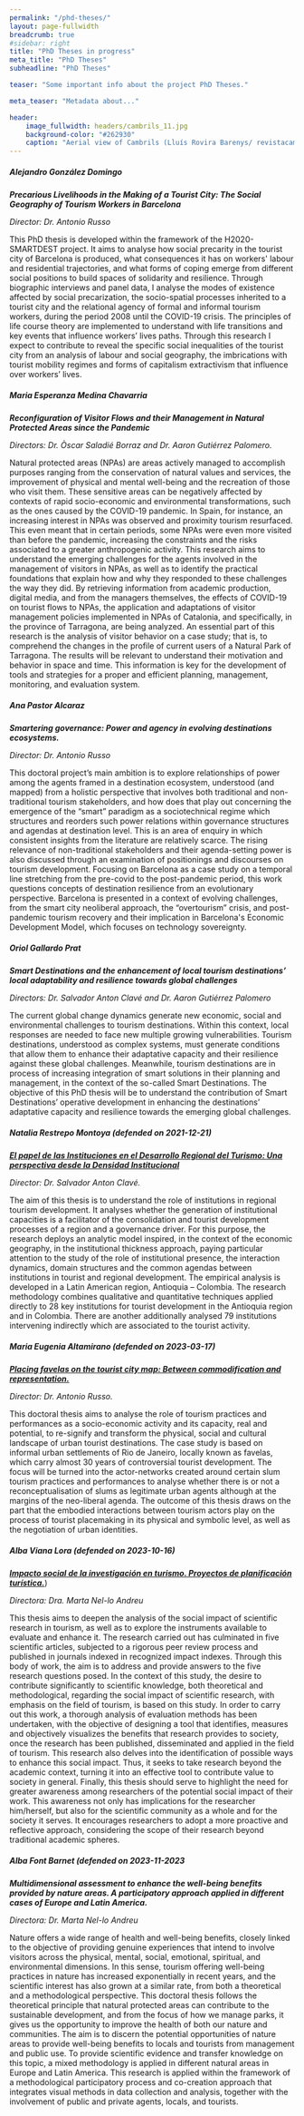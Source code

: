 ```yaml
---
permalink: "/phd-theses/"
layout: page-fullwidth
breadcrumb: true
#sidebar: right
title: "PhD Theses in progress"
meta_title: "PhD Theses"
subheadline: "PhD Theses"

teaser: "Some important info about the project PhD Theses." 

meta_teaser: "Metadata about..."

header:
    image_fullwidth: headers/cambrils_11.jpg
    background-color: "#262930"
    caption: "Aerial view of Cambrils (Lluís Rovira Barenys/ revistacambrils.cat)"
---
```

 

##### **_Alejandro González Domingo_**

***Precarious Livelihoods in the Making of a Tourist City: The Social Geography of Tourism Workers in Barcelona***

*Director: Dr. Antonio Russo*

This PhD thesis is developed within the framework of the H2020-SMARTDEST project. It aims to analyse how social precarity in the tourist city of Barcelona is produced, what consequences it has on workers' labour and residential trajectories, and what forms of coping emerge from different social positions to build spaces of solidarity and resilience. Through biographic interviews and panel data, I analyse the modes of existence affected by social precarization, the socio-spatial processes inherited to a tourist city and the relational agency of formal and informal tourism workers, during the period 2008 until the COVID-19 crisis. The principles of life course theory are implemented to understand with life transitions and key events that influence workers’ lives paths. Through this research I expect to contribute to reveal the specific social inequalities of the tourist city from an analysis of labour and social geography, the imbrications with tourist mobility regimes and forms of capitalism extractivism that influence over workers’ lives. 

##### **_Maria Esperanza Medina Chavarria_**

***Reconfiguration of Visitor Flows and their Management in Natural Protected Areas since the Pandemic***

*Directors: Dr. Òscar Saladié Borraz and Dr. Aaron Gutiérrez Palomero.*

Natural protected areas (NPAs) are areas actively managed to accomplish purposes ranging from the conservation of natural values and services, the improvement of physical and mental well-being and the recreation of those who visit them. These sensitive areas can be negatively affected by contexts of rapid socio-economic and environmental transformations, such as the ones caused by the COVID-19 pandemic. In Spain, for instance, an increasing interest in NPAs was observed and proximity tourism resurfaced. This even meant that in certain periods, some NPAs were even more visited than before the pandemic, increasing the constraints and the risks associated to a greater anthropogenic activity. This research aims to understand the emerging challenges for the agents involved in the management of visitors in NPAs, as well as to identify the practical foundations that explain how and why they responded to these challenges the way they did. By retrieving information from academic production, digital media, and from the managers themselves, the effects of COVID-19 on tourist flows to NPAs, the application and adaptations of visitor management policies implemented in NPAs of Catalonia, and specifically, in the province of Tarragona, are being analyzed. An essential part of this research is the analysis of visitor behavior on a case study; that is, to comprehend the changes in the profile of current users of a Natural Park of Tarragona. The results will be relevant to understand their motivation and behavior in space and time. This information is key for the development of tools and strategies for a proper and efficient planning, management, monitoring, and evaluation system.

##### **_Ana Pastor Alcaraz_**

***Smartering governance: Power and agency in evolving destinations ecosystems.***

*Director: Dr. Antonio Russo*

This doctoral project’s main ambition is to explore relationships of power among the agents framed in a destination ecosystem, understood (and mapped) from a holistic perspective that involves both traditional and non-traditional tourism stakeholders, and how does that play out concerning the emergence of the “smart” paradigm as a sociotechnical regime which structures and reorders such power relations within governance structures and agendas at destination level. This is an area of enquiry in which consistent insights from the literature are relatively scarce. The rising relevance of non-traditional stakeholders and their agenda-setting power is also discussed through an examination of positionings and discourses on tourism development. Focusing on Barcelona as a case study on a temporal line stretching from the pre-covid to the post-pandemic period, this work questions concepts of destination resilience from an evolutionary perspective. Barcelona is presented in a context of evolving challenges, from the smart city neoliberal approach, the “overtourism” crisis, and post-pandemic tourism recovery and their implication in Barcelona's Economic Development Model, which focuses on technology sovereignty.

##### **_Oriol Gallardo Prat_**

***Smart Destinations and the enhancement of local tourism destinations’ local adaptability and resilience towards global challenges***

*Directors: Dr. Salvador Anton Clavé and Dr. Aaron Gutiérrez Palomero*

The current global change dynamics generate new economic, social and environmental challenges to tourism destinations. Within this context, local responses are needed to face new multiple growing vulnerabilities. Tourism destinations, understood as complex systems, must generate conditions that allow them to enhance their adaptative capacity and their resilience against these global challenges. Meanwhile, tourism destinations are in process of increasing integration of smart solutions in their planning and management, in the context of the so-called Smart Destinations. The objective of this PhD thesis will be to understand the contribution of Smart Destinations’ operative development in enhancing the destinations’ adaptative capacity and resilience towards the emerging global challenges.

##### **_Natalia Restrepo Montoya (defended on 2021-12-21)_**

[***El papel de las Instituciones en el Desarrollo Regional del Turismo: Una perspectiva desde la Densidad Institucional***](http://hdl.handle.net/10803/673175)

*Director: Dr. Salvador Anton Clavé.*

The aim of this thesis is to understand the role of institutions in regional tourism development. It analyses whether the generation of institutional capacities is a facilitator of the consolidation and tourist development processes of a region and a governance driver. For this purpose, the research deploys an analytic model inspired, in the context of the economic geography, in the institutional thickness approach, paying particular attention to the study of the role of institutional presence, the interaction dynamics, domain structures and the common agendas between institutions in tourist and regional development. The empirical analysis is developed in a Latin American region, Antioquia – Colombia. The research methodology combines qualitative and quantitative techniques applied directly to 28 key institutions for tourist development in the Antioquia region and in Colombia. There are another additionally analysed 79 institutions intervening indirectly which are associated to the tourist activity.

##### **_Maria Eugenia Altamirano (defended on 2023-03-17)_**

[***Placing favelas on the tourist city map: Between commodification and representation.***](https://www.tdx.cat/handle/10803/688205#page=1)

*Director: Dr. Antonio Russo.*

This doctoral thesis aims to analyse the role of tourism practices and performances as a socio-economic activity and its capacity, real and potential, to re-signify and transform the physical, social and cultural landscape of urban tourist destinations. The case study is based on informal urban settlements of Rio de Janeiro, locally known as favelas, which carry almost 30 years of controversial tourist development. The focus will be turned into the actor-networks created around certain slum tourism practices and performances to analyse whether there is or not a reconceptualisation of slums as legitimate urban agents although at the margins of the neo-liberal agenda. The outcome of this thesis draws on the part that the embodied interactions between tourism actors play on the process of tourist placemaking in its physical and symbolic level, as well as the negotiation of urban identities.

##### **_Alba Viana Lora (defended on 2023-10-16)_**

[***Impacto social de la investigación en turismo. Proyectos de planificación turística.***](http://hdl.handle.net/10803/689276))

*Directora: Dra. Marta Nel-lo Andreu*

This thesis aims to deepen the analysis of the social impact of scientific research in tourism, as well as to explore the instruments available to evaluate and enhance it. The research carried out has culminated in five scientific articles, subjected to a rigorous peer review process and published in journals indexed in recognized impact indexes. Through this body of work, the aim is to address and provide answers to the five research questions posed. In the context of this study, the desire to contribute significantly to scientific knowledge, both theoretical and methodological, regarding the social impact of scientific research, with emphasis on the field of tourism, is based on this study. In order to carry out this work, a thorough analysis of evaluation methods has been undertaken, with the objective of designing a tool that identifies, measures and objectively visualizes the benefits that research provides to society, once the research has been published, disseminated and applied in the field of tourism. This research also delves into the identification of possible ways to enhance this social impact. Thus, it seeks to take research beyond the academic context, turning it into an effective tool to contribute value to society in general. Finally, this thesis should serve to highlight the need for greater awareness among researchers of the potential social impact of their work. This awareness not only has implications for the researcher him/herself, but also for the scientific community as a whole and for the society it serves. It encourages researchers to adopt a more proactive and reflective approach, considering the scope of their research beyond traditional academic spheres.

##### **_Alba Font Barnet (defended on 2023-11-2023_**

***Multidimensional assessment to enhance the well-being benefits provided by nature areas. A participatory approach applied in different cases of Europe and Latin America.***

*Directora: Dr. Marta Nel-lo Andreu*

Nature offers a wide range of health and well-being benefits, closely linked to the objective of providing genuine experiences that intend to involve visitors across the physical, mental, social, emotional, spiritual, and environmental dimensions. In this sense, tourism offering well-being practices in nature has increased exponentially in recent years, and the scientific interest has also grown at a similar rate, from both a theoretical and a methodological perspective.
This doctoral thesis follows the theoretical principle that natural protected areas can contribute to the sustainable development, and from the focus of how we manage parks, it gives us the opportunity to improve the health of both our nature and communities. The aim is to discern the potential opportunities of nature areas to provide well-being benefits to locals and tourists from management and public use. To provide scientific evidence and transfer knowledge on this topic, a mixed methodology is applied in different natural areas in Europe and Latin America. This research is applied within the framework of a methodological participatory process and co-creation approach that integrates visual methods in data collection and analysis, together with the involvement of public and private agents, locals, and tourists.
